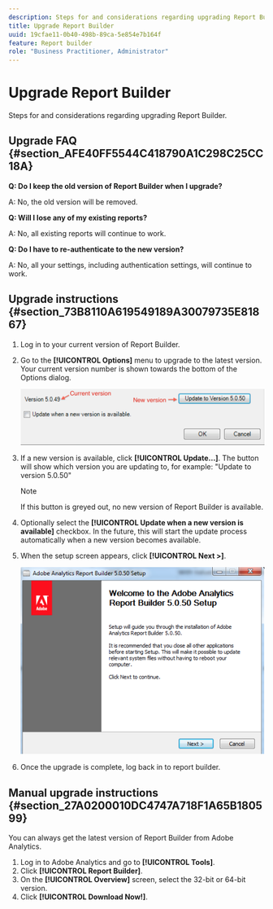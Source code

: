```yaml
---
description: Steps for and considerations regarding upgrading Report Builder.
title: Upgrade Report Builder
uuid: 19cfae11-0b40-498b-89ca-5e854e7b164f
feature: Report builder
role: "Business Practitioner, Administrator"
---
```


# Upgrade Report Builder

Steps for and considerations regarding upgrading Report Builder.

## Upgrade FAQ {#section_AFE40FF5544C418790A1C298C25CC18A}

**Q: Do I keep the old version of Report Builder when I upgrade?**

A: No, the old version will be removed.

**Q: Will I lose any of my existing reports?**

A: No, all existing reports will continue to work.

**Q: Do I have to re-authenticate to the new version?**

A: No, all your settings, including authentication settings, will continue to work.

## Upgrade instructions {#section_73B8110A619549189A30079735E81867}

1. Log in to your current version of Report Builder.
1. Go to the **[!UICONTROL Options]** menu to upgrade to the latest version. Your current version number is shown towards the bottom of the Options dialog.

   ![](assets/upgrade.png)

1. If a new version is available, click **[!UICONTROL Update...]**. The button will show which version you are updating to, for example: "Update to version 5.0.50" 

   >[!NOTE]
   >
   >If this button is greyed out, no new version of Report Builder is available.

1. Optionally select the **[!UICONTROL Update when a new version is available]** checkbox. In the future, this will start the update process automatically when a new version becomes available.
1. When the setup screen appears, click **[!UICONTROL Next >]**.

   ![](assets/setup.png)

1. Once the upgrade is complete, log back in to report builder.

## Manual upgrade instructions {#section_27A0200010DC4747A718F1A65B180599}

You can always get the latest version of Report Builder from Adobe Analytics.

1. Log in to Adobe Analytics and go to **[!UICONTROL Tools]**.
1. Click **[!UICONTROL Report Builder]**.
1. On the **[!UICONTROL Overview]** screen, select the 32-bit or 64-bit version.
1. Click **[!UICONTROL Download Now!]**.

